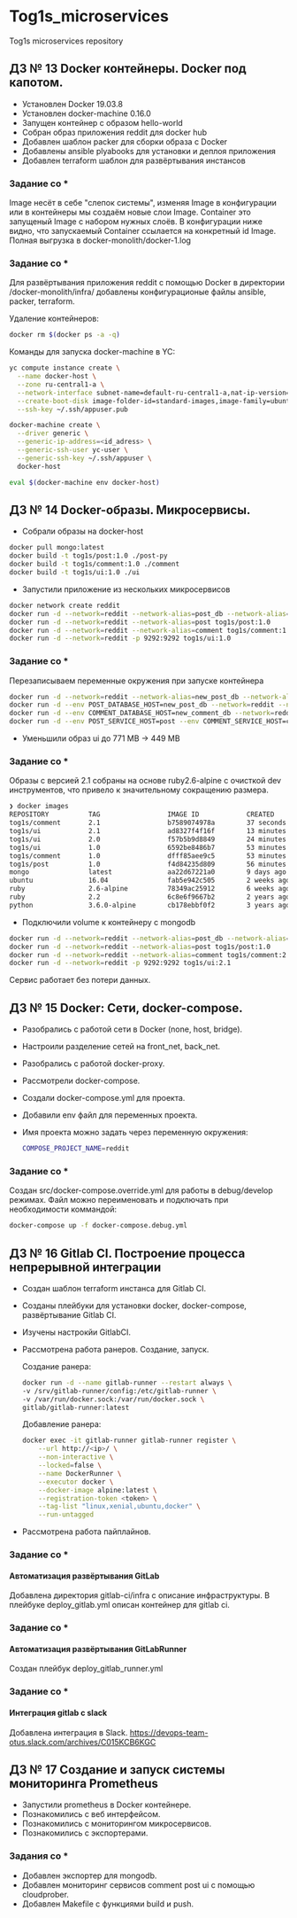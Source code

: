 # Tog1s_microservices

Tog1s microservices repository

## ДЗ № 13 Docker контейнеры. Docker под капотом.

- Установлен Docker 19.03.8
- Установлен docker-machine 0.16.0
- Запущен контейнер с образом hello-world
- Собран образ приложения reddit для docker hub
- Добавлен шаблон packer для сборки образа с Docker
- Добавлены ansible plyabooks для установки и деплоя приложения
- Добавлен terraform шаблон для развёртывания инстансов

### Задание со \*

Image несёт в себе "слепок системы", изменяя Image в конфигурации или в контейнеры мы создаём новые слои Image. Container это запущеный Image с набором нужных слоёв. В конфигурации ниже видно, что запускаемый Container ссылается на конкретный id Image. Полная выгрузка в docker-monolith/docker-1.log

### Задание со \*

Для развёртывания приложения reddit с помощью Docker в директории /docker-monolith/infra/ добавлены конфигурационые файлы ansible, packer, terraform.

Удаление контейнеров:

```bash
docker rm $(docker ps -a -q)
```

Команды для запуска docker-machine в YC:

```bash
yc compute instance create \
  --name docker-host \
  --zone ru-central1-a \
  --network-interface subnet-name=default-ru-central1-a,nat-ip-version=ipv4 \
  --create-boot-disk image-folder-id=standard-images,image-family=ubuntu-1804-lts,size=15 \
  --ssh-key ~/.ssh/appuser.pub
```

```bash
docker-machine create \
  --driver generic \
  --generic-ip-address=<id_adress> \
  --generic-ssh-user yc-user \
  --generic-ssh-key ~/.ssh/appuser \
  docker-host
```

```bash
eval $(docker-machine env docker-host)
```

## ДЗ № 14 Docker-образы. Микросервисы.

- Собрали образы на docker-host

```bash
docker pull mongo:latest
docker build -t tog1s/post:1.0 ./post-py
docker build -t tog1s/comment:1.0 ./comment
docker build -t tog1s/ui:1.0 ./ui
```

- Запустили приложение из нескольких микросервисов

```bash
docker network create reddit
docker run -d --network=reddit --network-alias=post_db --network-alias=comment_db mongo:latest
docker run -d --network=reddit --network-alias=post tog1s/post:1.0
docker run -d --network=reddit --network-alias=comment tog1s/comment:1.0
docker run -d --network=reddit -p 9292:9292 tog1s/ui:1.0
```
### Задание со *

Перезаписываем переменные окружения при запуске контейнера

```bash
docker run -d --network=reddit --network-alias=new_post_db --network-alias=new_comment_db mongo:latest
docker run -d --env POST_DATABASE_HOST=new_post_db --network=reddit --network-alias=post tog1s/post:1.0
docker run -d --env COMMENT_DATABASE_HOST=new_comment_db --network=reddit --network-alias=comment tog1s/comment:1.0
docker run -d --env POST_SERVICE_HOST=post --env COMMENT_SERVICE_HOST=comment --network=reddit -p 9292:9292 tog1s/ui:1.0
```

- Уменьшили образ ui до 771 MB -> 449 MB

### Задание со *

Образы с версией 2.1 собраны на основе ruby2.6-alpine с очисткой dev инструментов, что привело к значительному сокращению размера.

```bash
❯ docker images
REPOSITORY          TAG                 IMAGE ID            CREATED             SIZE
tog1s/comment       2.1                 b7589074978a        37 seconds ago      86.5MB
tog1s/ui            2.1                 ad8327f4f16f        13 minutes ago      88.6MB
tog1s/ui            2.0                 f57b5b9d8849        24 minutes ago      449MB
tog1s/ui            1.0                 6592be8486b7        53 minutes ago      771MB
tog1s/comment       1.0                 dfff85aee9c5        53 minutes ago      768MB
tog1s/post          1.0                 f4d84235d809        56 minutes ago      110MB
mongo               latest              aa22d67221a0        9 days ago          493MB
ubuntu              16.04               fab5e942c505        2 weeks ago         126MB
ruby                2.6-alpine          78349ac25912        6 weeks ago         50.4MB
ruby                2.2                 6c8e6f9667b2        2 years ago         715MB
python              3.6.0-alpine        cb178ebbf0f2        3 years ago         88.6MB
```


- Подключили volume к контейнеру с mongodb

```bash
docker run -d --network=reddit --network-alias=post_db --network-alias=comment_db -v reddit_db:/data/db mongo:latest
docker run -d --network=reddit --network-alias=post tog1s/post:1.0
docker run -d --network=reddit --network-alias=comment tog1s/comment:2.1
docker run -d --network=reddit -p 9292:9292 tog1s/ui:2.1
```

Сервис работает без потери данных.

## ДЗ № 15 Docker: Сети, docker-compose.

- Разобрались с работой сети в Docker (none, host, bridge).
- Настроили разделение сетей на front_net, back_net.
- Разобрались с работой docker-proxy.
- Рассмотрели docker-compose.
- Создали docker-compose.yml для проекта.
- Добавили env файл для переменных проекта.
- Имя проекта можно задать через переменную окружения:

  ```bash
  COMPOSE_PROJECT_NAME=reddit
  ```

### Задание со \*

Создан src/docker-compose.override.yml для работы в debug/develop режимах. Файл можно переименовать и подключать при необходимости коммандой:

```bash
docker-compose up -f docker-compose.debug.yml
```

## ДЗ № 16 Gitlab CI. Построение процесса непрерывной интеграции

- Создан шаблон terraform инстанса для Gitlab CI.
- Созданы плейбуки для установки docker, docker-compose, развёртывание Gitlab CI.
- Изучены настрокйи GitlabCI.
- Рассмотрена работа ранеров. Создание, запуск.

    Создание ранера:
    ```bash
    docker run -d --name gitlab-runner --restart always \
    -v /srv/gitlab-runner/config:/etc/gitlab-runner \
    -v /var/run/docker.sock:/var/run/docker.sock \
    gitlab/gitlab-runner:latest
    ```
    Добавление ранера:
    ```bash
    docker exec -it gitlab-runner gitlab-runner register \
        --url http://<ip>/ \
        --non-interactive \
        --locked=false \
        --name DockerRunner \
        --executor docker \
        --docker-image alpine:latest \
        --registration-token <token> \
        --tag-list "linux,xenial,ubuntu,docker" \
        --run-untagged
    ```

- Рассмотрена работа пайплайнов.

### Задание со *
#### Автоматизация развёртывания GitLab

Добавлена директория gitlab-ci/infra с описание инфраструктуры. В плейбуке deploy_gitlab.yml описан контейнер для gitlab ci.

### Задание со *
#### Автоматизация развёртывания GitLabRunner

Создан плейбук deploy_gitlab_runner.yml

### Задание со *
#### Интеграция gitlab с slack

Добавлена интеграция в Slack.
https://devops-team-otus.slack.com/archives/C015KCB6KGC

## ДЗ № 17 Создание и запуск системы мониторинга Prometheus

- Запустили prometheus в Docker контейнере.
- Познакомились с веб интерфейсом.
- Познакомились с мониторингом микросервисов.
- Познакомились с экспортерами.

### Задания со *
- Добавлен экспортер для mongodb.
- Добавлен мониторинг сервисов comment post ui с помощью cloudprober.
- Добавлен Makefile с функциями build и push.
